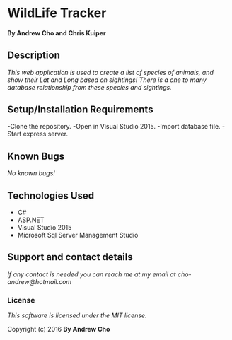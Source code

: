 # WildLife Tracker

#### By Andrew Cho and Chris Kuiper

## Description

_This web application is used to create a list of species of animals, and show their Lat and Long based on sightings! There is a one to many database relationship from these species and sightings._

## Setup/Installation Requirements
-Clone the repository.
-Open in Visual Studio 2015.
-Import database file.
-Start express server.

## Known Bugs
_No known bugs!_

## Technologies Used

- C#
- ASP.NET
- Visual Studio 2015
- Microsoft Sql Server Management Studio

## Support and contact details
_If any contact is needed you can reach me at my email at cho-andrew@hotmail.com_

### License

*This software is licensed under the MIT license.*

Copyright (c) 2016 **By Andrew Cho**
